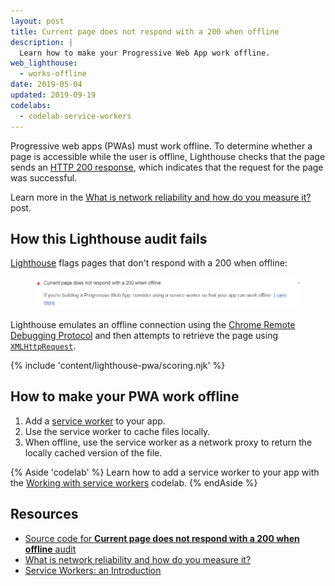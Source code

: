 ```yaml
---
layout: post
title: Current page does not respond with a 200 when offline
description: |
  Learn how to make your Progressive Web App work offline.
web_lighthouse:
  - works-offline
date: 2019-05-04
updated: 2019-09-19
codelabs:
  - codelab-service-workers
---
```


Progressive web apps (PWAs) must work offline.
To determine whether a page is accessible while the user is offline,
Lighthouse checks that the page sends an [HTTP&nbsp;200 response](https://developer.mozilla.org/en-US/docs/Web/HTTP/Status#Successful_responses),
which indicates that the request for the page was successful.

Learn more in the [What is network reliability and how do you measure it?](/network-connections-unreliable/) post.

## How this Lighthouse audit fails

[Lighthouse](https://developers.google.com/web/tools/lighthouse/)
flags pages that don't respond with a 200 when offline:

<figure class="w-figure">
  <img class="w-screenshot" src="works-offline.png" alt="Lighthouse audit showing page doesn't respond with a 200 when offline">
</figure>

Lighthouse emulates an offline connection using the [Chrome Remote Debugging Protocol](https://github.com/ChromeDevTools/devtools-protocol)
and then attempts to retrieve the page using [`XMLHttpRequest`](https://developer.mozilla.org/en-US/docs/Web/API/XMLHttpRequest).

{% include 'content/lighthouse-pwa/scoring.njk' %}

## How to make your PWA work offline

1. Add a [service worker](https://developers.google.com/web/fundamentals/primers/service-workers) to your app.
2. Use the service worker to cache files locally.
3. When offline, use the service worker as a network proxy to return the
   locally cached version of the file.

{% Aside 'codelab' %}
Learn how to add a service worker to your app
with the [Working with service workers](/codelab-service-workers) codelab.
{% endAside %}

## Resources

- [Source code for **Current page does not respond with a 200 when offline** audit](https://github.com/GoogleChrome/lighthouse/blob/master/lighthouse-core/audits/works-offline)
- [What is network reliability and how do you measure it?](/network-connections-unreliable/)
- [Service Workers: an Introduction](https://developers.google.com/web/fundamentals/primers/service-workers)
